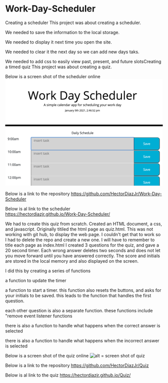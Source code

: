 # Work-Day-Scheduler
Creating a scheduler
This project was about creating a scheduler.

We needed to save the information to the local storage.

We needed to display it next time you open the site. 

We needed to clear it the next day so we can add new days taks.

We needed to add css to easily view past, present, and future slotsCreating a timed quiz
This project was about creating a quiz.





Below is a screen shot of the scheduler online
![alt = screen shot of quiz](assets/Scheduler-screen-shot.png)

Below is a link to the repository 
https://github.com/HectorDiazJr/Work-Day-Scheduler

Below is al link to the scheduler  
https://hectordiazjr.github.io/Work-Day-Scheduler/

We had to create this quiz from scratch.
Created an HTML document, a css, and javascript.
Originally titiled the html page as quiz.html. This was not working with git hub, to display the web page. I couldn't get that to work so I had to delete the repo and create a new one.
I will have to remember to title each page as index.html
I created 3 questions for the quiz, and gave a 20 second timer. Each wrong answer deletes two seconds and does not let you move forward until you have answered correctly. 
The score and initials are stored in the local memory and also displayed on the screen.

I did this by creating a series of functions

a function to update the timer

a function to start a timer. this function also resets the buttons, and asks for your initials to be saved. this leads to the function that handles the first question.

each other question is also a separate function. these functions include "remove event listener functions 

there is also a function to handle what happens when the correct answer is selected

there is also a function to handle what happens when the incorrect answer is selected



Below is a screen shot of the quiz online
![alt = screen shot of quiz](assets/quizScreenShot.png)

Below is a link to the repository 
https://github.com/HectorDiazJr/Quiz

Below is al link to the quiz 
https://hectordiazjr.github.io/Quiz/